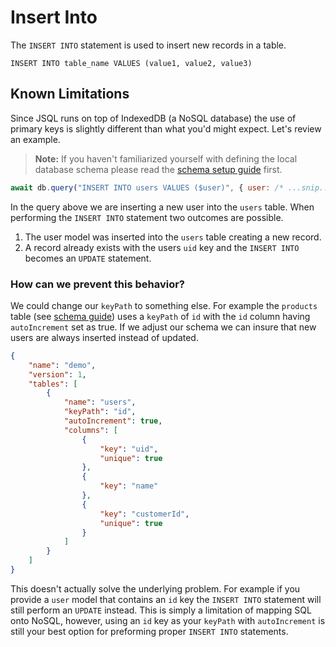 # Insert Into

The `INSERT INTO` statement is used to insert new records in a table.

```
INSERT INTO table_name VALUES (value1, value2, value3)
```

## Known Limitations

Since JSQL runs on top of IndexedDB (a NoSQL database) the use of primary keys is slightly different than what you'd might expect. Let's review an example.

> **Note:** If you haven't familiarized yourself with defining the local database schema please read the [schema setup guide](https://github.com/codewithkyle/jsql/wiki/Setup#schema) first.

```javascript
await db.query("INSERT INTO users VALUES ($user)", { user: /* ...snip... */ });
``` 

In the query above we are inserting a new user into the `users` table. When performing the `INSERT INTO` statement two outcomes are possible.

1. The user model was inserted into the `users` table creating a new record.
1. A record already exists with the users `uid` key and the `INSERT INTO` becomes an `UPDATE` statement.

### How can we prevent this behavior?

We could change our `keyPath` to something else. For example the `products` table (see [schema guide](https://github.com/codewithkyle/jsql/wiki/Setup#schema)) uses a `keyPath` of `id` with the `id` column having `autoIncrement` set as true. If we adjust our schema we can insure that new users are always inserted instead of updated.

```json
{
    "name": "demo",
    "version": 1,
    "tables": [
        {
            "name": "users",
            "keyPath": "id",
            "autoIncrement": true,
            "columns": [
                {
                    "key": "uid",
                    "unique": true
                },
                {
                    "key": "name"
                },
                {
                    "key": "customerId",
                    "unique": true
                }
            ]
        }
    ]
}
```

This doesn't actually solve the underlying problem. For example if you provide a `user` model that contains an `id` key the `INSERT INTO` statement will still perform an `UPDATE` instead. This is simply a limitation of mapping SQL onto NoSQL, however, using an `id` key as your `keyPath` with `autoIncrement` is still your best option for preforming proper `INSERT INTO` statements.
